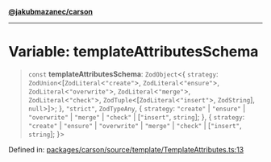 [**@jakubmazanec/carson**](../README.md)

---

# Variable: templateAttributesSchema

> `const` **templateAttributesSchema**: `ZodObject`\<\{ `strategy`:
> `ZodUnion`\<\[`ZodLiteral`\<`"create"`\>, `ZodLiteral`\<`"ensure"`\>,
> `ZodLiteral`\<`"overwrite"`\>, `ZodLiteral`\<`"merge"`\>, `ZodLiteral`\<`"check"`\>,
> `ZodTuple`\<\[`ZodLiteral`\<`"insert"`\>, `ZodString`\], `null`\>\]\>; \}, `"strict"`,
> `ZodTypeAny`, \{ `strategy`: `"create"` \| `"ensure"` \| `"overwrite"` \| `"merge"` \| `"check"`
> \| \[`"insert"`, `string`\]; \}, \{ `strategy`: `"create"` \| `"ensure"` \| `"overwrite"` \|
> `"merge"` \| `"check"` \| \[`"insert"`, `string`\]; \}\>

Defined in:
[packages/carson/source/template/TemplateAttributes.ts:13](https://github.com/jakubmazanec/tools/blob/a1a5edf56256b0aa4e209cc73bc7a07f5d7fc236/packages/carson/source/template/TemplateAttributes.ts#L13)

